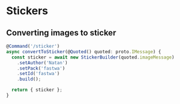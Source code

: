 # Stickers

## Converting images to sticker

```ts
@Command('/sticker')
async convertToSticker(@Quoted() quoted: proto.IMessage) {
  const sticker = await new StickerBuilder(quoted.imageMessage)
    .setAuthor('Natan')
    .setPack('fastwa')
    .setId('fastwa')
    .build();

  return { sticker };
}
```
